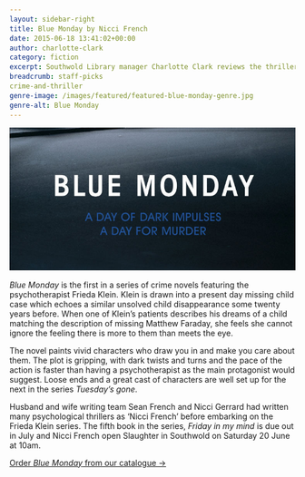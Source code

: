 ```yaml
---
layout: sidebar-right
title: Blue Monday by Nicci French
date: 2015-06-18 13:41:02+00:00
author: charlotte-clark
category: fiction
excerpt: Southwold Library manager Charlotte Clark reviews the thriller, <cite>Blue Monday</cite> by crime-writing couple Nicci French.
breadcrumb: staff-picks
crime-and-thriller
genre-image: /images/featured/featured-blue-monday-genre.jpg
genre-alt: Blue Monday
---
```

![Blue Monday](/images/featured/featured-blue-monday.jpg)

<cite>Blue Monday</cite> is the first in a series of crime novels featuring the psychotherapist Frieda Klein. Klein is drawn into a present day missing child case which echoes a similar unsolved child disappearance some twenty years before. When one of Klein&#8217;s patients describes his dreams of a child matching the description of missing Matthew Faraday, she feels she cannot ignore the feeling there is more to them than meets the eye.

The novel paints vivid characters who draw you in and make you care about them. The plot is gripping, with dark twists and turns and the pace of the action is faster than having a psychotherapist as the main protagonist would suggest. Loose ends and a great cast of characters are well set up for the next in the series <cite>Tuesday&#8217;s gone</cite>.

Husband and wife writing team Sean French and Nicci Gerrard had written many psychological thrillers as ‘Nicci French’ before embarking on the Frieda Klein series. The fifth book in the series, <cite>Friday in my mind</cite> is due out in July and Nicci French open Slaughter in Southwold on Saturday 20 June at 10am.

[Order <cite>Blue Monday</cite> from our catalogue →](https://suffolk.spydus.co.uk/cgi-bin/spydus.exe/ENQ/OPAC/BIBENQ/30027609?QRY=CTIBIB%3C%20IRN(125243)&QRYTEXT=Blue%20Monday)
